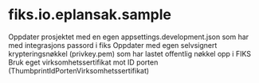 # fiks.io.eplansak.sample

Oppdater prosjektet med en egen appsettings.development.json som har med integrasjons passord i fiks
Oppdater med egen selvsignert krypteringsnøkkel (privkey.pem) som har lastet offentlig nøkkel opp i FIKS
Bruk eget virksomhetssertifikat mot ID porten (ThumbprintIdPortenVirksomhetssertifikat)
